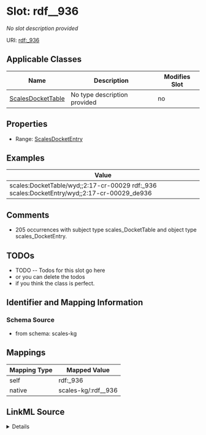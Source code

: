 

# Slot: rdf__936


_No slot description provided_





URI: [rdf:_936](http://www.w3.org/1999/02/22-rdf-syntax-ns#_936)



<!-- no inheritance hierarchy -->





## Applicable Classes

| Name | Description | Modifies Slot |
| --- | --- | --- |
| [ScalesDocketTable](../classes/ScalesDocketTable.md) | No type description provided |  no  |







## Properties

* Range: [ScalesDocketEntry](../classes/ScalesDocketEntry.md)






## Examples

| Value |
| --- |
| scales:DocketTable/wyd;;2:17-cr-00029 rdf:_936 scales:DocketEntry/wyd;;2:17-cr-00029_de936 |

## Comments

* 205 occurrences with subject type scales_DocketTable and object type scales_DocketEntry.

## TODOs

* TODO -- Todos for this slot go here
* or you can delete the todos
* if you think the class is perfect.

## Identifier and Mapping Information







### Schema Source


* from schema: scales-kg




## Mappings

| Mapping Type | Mapped Value |
| ---  | ---  |
| self | rdf:_936 |
| native | scales-kg/:rdf__936 |




## LinkML Source

<details>
```yaml
name: rdf__936
description: No slot description provided
todos:
- TODO -- Todos for this slot go here
- or you can delete the todos
- if you think the class is perfect.
comments:
- 205 occurrences with subject type scales_DocketTable and object type scales_DocketEntry.
examples:
- value: scales:DocketTable/wyd;;2:17-cr-00029 rdf:_936 scales:DocketEntry/wyd;;2:17-cr-00029_de936
from_schema: scales-kg
rank: 1000
slot_uri: rdf:_936
alias: rdf__936
domain_of:
- scales_DocketTable
range: scales_DocketEntry

```
</details>